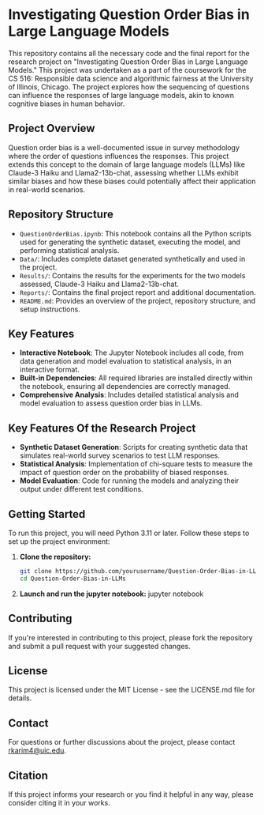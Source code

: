 # Investigating Question Order Bias in Large Language Models

This repository contains all the necessary code and the final report for the research project on "Investigating Question Order Bias in Large Language Models." This project was undertaken as a part of the coursework for the CS 516: Responsible data science and algorithmic fairness at the University of Illinois, Chicago. The project explores how the sequencing of questions can influence the responses of large language models, akin to known cognitive biases in human behavior.

## Project Overview

Question order bias is a well-documented issue in survey methodology where the order of questions influences the responses. This project extends this concept to the domain of large language models (LLMs) like Claude-3 Haiku and Llama2-13b-chat, assessing whether LLMs exhibit similar biases and how these biases could potentially affect their application in real-world scenarios.

## Repository Structure

- `QuestionOrderBias.ipynb`: This notebook contains all the Python scripts used for generating the synthetic dataset, executing the model, and performing statistical analysis.
- `Data/`: Includes complete dataset generated synthetically and used in the project.
- `Results/`: Contains the results for the experiments for the two models assessed, Claude-3 Haiku and Llama2-13b-chat.
- `Reports/`: Contains the final project report and additional documentation.
- `README.md`: Provides an overview of the project, repository structure, and setup instructions.

## Key Features
- **Interactive Notebook**: The Jupyter Notebook includes all code, from data generation and model evaluation to statistical analysis, in an interactive format.
- **Built-in Dependencies**: All required libraries are installed directly within the notebook, ensuring all dependencies are correctly managed.
- **Comprehensive Analysis**: Includes detailed statistical analysis and model evaluation to assess question order bias in LLMs.

## Key Features Of the Research Project
- **Synthetic Dataset Generation**: Scripts for creating synthetic data that simulates real-world survey scenarios to test LLM responses.
- **Statistical Analysis**: Implementation of chi-square tests to measure the impact of question order on the probability of biased responses.
- **Model Evaluation**: Code for running the models and analyzing their output under different test conditions.

## Getting Started

To run this project, you will need Python 3.11 or later. Follow these steps to set up the project environment:

1. **Clone the repository:**
   ```bash
   git clone https://github.com/yourusername/Question-Order-Bias-in-LLMs.git
   cd Question-Order-Bias-in-LLMs
   
2. **Launch and run the jupyter notebook:**
jupyter notebook


## Contributing
If you're interested in contributing to this project, please fork the repository and submit a pull request with your suggested changes.

## License
This project is licensed under the MIT License - see the LICENSE.md file for details.

## Contact
For questions or further discussions about the project, please contact rkarim4@uic.edu.

## Citation
If this project informs your research or you find it helpful in any way, please consider citing it in your works.

